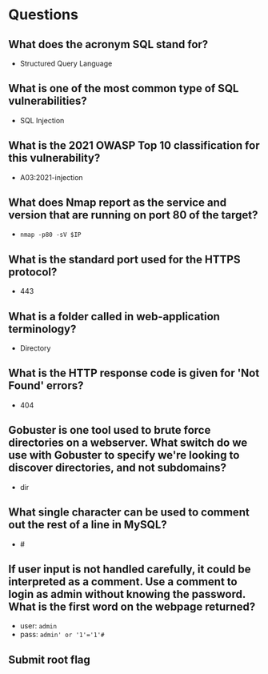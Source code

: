# Questions

## What does the acronym SQL stand for?
- Structured Query Language

## What is one of the most common type of SQL vulnerabilities?
- SQL Injection

## What is the 2021 OWASP Top 10 classification for this vulnerability?
- A03:2021-injection

## What does Nmap report as the service and version that are running on port 80 of the target?
- `nmap -p80 -sV $IP`

## What is the standard port used for the HTTPS protocol?
- 443

## What is a folder called in web-application terminology?
- Directory

## What is the HTTP response code is given for 'Not Found' errors?
- 404

## Gobuster is one tool used to brute force directories on a webserver. What switch do we use with Gobuster to specify we're looking to discover directories, and not subdomains?
- dir

## What single character can be used to comment out the rest of a line in MySQL?
- \#

## If user input is not handled carefully, it could be interpreted as a comment. Use a comment to login as admin without knowing the password. What is the first word on the webpage returned?
- user: `admin`
- pass: `admin' or '1'='1'#`
## Submit root flag